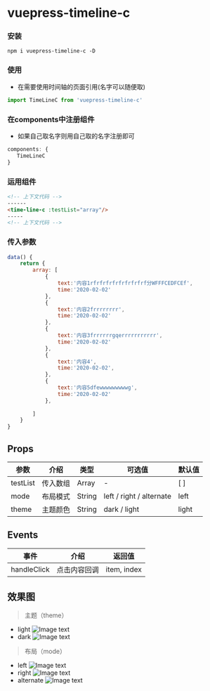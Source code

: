 <!--
 * @Page: 
 * @Version: 1.0.0
 * @Autor: xumeng
 * @Date: 2020-05-31 16:23:51
 * @LastEditors: Please set LastEditors
 * @LastEditTime: 2020-07-01 15:45:41
--> 
# vuepress-timeline-c

### 安装
```
npm i vuepress-timeline-c -D
```

### 使用
- 在需要使用时间轴的页面引用(名字可以随便取)
```js
import TimeLineC from 'vuepress-timeline-c'
```

### 在components中注册组件
- 如果自己取名字则用自己取的名字注册即可
```js
components: {
   TimeLineC 
}
```
### 运用组件
```html
<!-- 上下文代码 -->
------
<time-line-c :testList="array"/>
-----
<!-- 上下文代码 -->
```
### 传入参数
```js
data() {
    return {
        array: [
            {
                text:'内容1rfrfrfrfrfrfrfrfrf分WFFFCEDFCEf',
                time:'2020-02-02'
            },
            {
                text:'内容2frrrrrrrr',
                time:'2020-02-02'
            },
            {
                text:'内容3frrrrrrgqerrrrrrrrrrr',
                time:'2020-02-02'
            },
            {
                text:'内容4',
                time:'2020-02-02',
            },
            {
                text:'内容5dfewwwwwwwwwg',
                time:'2020-02-02'
            },
            
        ]
    }
}
```


## Props
| 参数      | 介绍           |  类型   |      可选值        | 默认值 |
| -------  | -------------- | ------  | ------------       | ------  |
| testList     | 传入数组        | Array   | -                 | [ ]       |
| mode     | 布局模式        | String   | left / right / alternate   | left      |
| theme     | 主题颜色        | String   | dark / light              | light      |


## Events
| 事件      | 介绍           |  返回值   |      
| -------  | -------------- | ------  | 
| handleClick | 点击内容回调   |  item, index |


## 效果图
> 主题（theme）
- light
![Image text]('/src/assets/timeline5.png')
- dark
![Image text]('/src/assets/timeline1.png')
> 布局（mode）
- left
![Image text]('/src/assets/timeline1.png')
- right
![Image text]('/src/assets/timeline2.png')
- alternate
![Image text]('/src/assets/timeline3.png')

